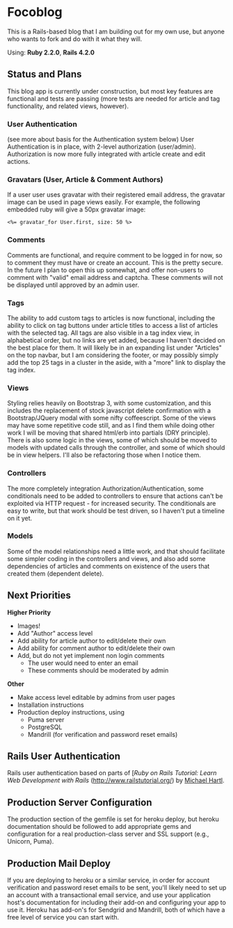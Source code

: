 # Focoblog

This is a Rails-based blog that I am building out for my own use, but anyone who wants to fork and do with it what they will.

Using: **Ruby 2.2.0**, **Rails 4.2.0**

## Status and Plans

This blog app is currently under construction, but most key features are functional and tests are passing (more tests are needed for article and tag functionality, and related views, however).

### User Authentication
(see more about basis for the Authentication system below)
User Authentication is in place, with 2-level authorization (user/admin). Authorization is now more fully integrated with article create and edit actions.

### Gravatars (User, Article & Comment Authors)
If a user user uses gravatar with their registered email address, the gravatar image can be used in page views easily. For example, the following embedded ruby will give a 50px gravatar image:

    <%= gravatar_for User.first, size: 50 %>

### Comments 
Comments are functional, and require comment to be logged in for now, so to comment they must have or create an account. This is the pretty secure. In the future I plan to open this up somewhat, and offer non-users to comment with "valid" email address and captcha. These comments will not be displayed until approved by an admin user.

### Tags
The ability to add custom tags to articles is now functional, including the ability to click on tag buttons under article titles to access a list of articles with the selected tag. All tags are also visible in a tag index view, in alphabetical order, but no links are yet added, because I haven't decided on the best place for them. It will likely be in an expanding list under "Articles" on the top navbar, but I am considering the footer, or may possibly simply add the top 25 tags in a cluster in the aside, with a "more" link to display the tag index.

### Views
Styling relies heavily on Bootstrap 3, with some customization, and this includes the replacement of stock javascript delete confirmation with a Bootstrap/JQuery modal with some nifty coffeescript. Some of the views may have some repetitive code still, and as I find them while doing other work I will be moving that shared html/erb into partials (DRY principle). There is also some logic in the views, some of which should be moved to models with updated calls through the controller, and some of which should be in view helpers.  I'll also be refactoring those when I notice them.

### Controllers
The more completely integration Authorization/Authentication, some conditionals need to be added to controllers to ensure that actions can't be exploited via HTTP request - for increased security. The conditionals are easy to write, but that work should be test driven, so I haven't put a timeline on it yet.

### Models
Some of the model relationships need a little work, and that should facilitate some simpler coding in the controllers and views, and also add some dependencies of articles and comments on existence of the users that created them (dependent delete).  


## Next Priorities
**Higher Priority**

* Images!
* Add "Author" access level
* Add ability for article author to edit/delete their own
* Add ability for comment author to edit/delete their own
* Add, but do not yet implement non login comments
  * The user would need to enter an email
  * These comments should be moderated by admin

**Other**

* Make access level editable by admins from user pages
* Installation instructions
* Production deploy instructions, using
  * Puma server
  * PostgreSQL
  * Mandrill (for verification and password reset emails)

## Rails User Authentication

Rails user authentication based on parts of [*Ruby on Rails Tutorial: Learn Web Development with Rails* (http://www.railstutorial.org/) by [Michael Hartl](http://www.michaelhartl.com/).

## Production Server Configuration
The production section of the gemfile is set for heroku deploy, but heroku documentation should be followed to add appropriate gems and configuration for a real production-class server and SSL support (e.g., Unicorn, Puma).

## Production Mail Deploy
If you are deploying to heroku or a similar service, in order for account verification and password reset emails to be sent, you'll likely need to set up an account with a transactional email service, and use your application host's documentation for including their add-on and configuring your app to use it. Heroku has add-on's for Sendgrid and Mandrill, both of which have a free level of service you can start with.
